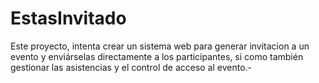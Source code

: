 EstasInvitado
=============

Este proyecto, intenta crear un sistema web para generar invitacion a un evento y enviárselas directamente a los participantes, si como también gestionar las asistencias y el control de acceso al evento.-
